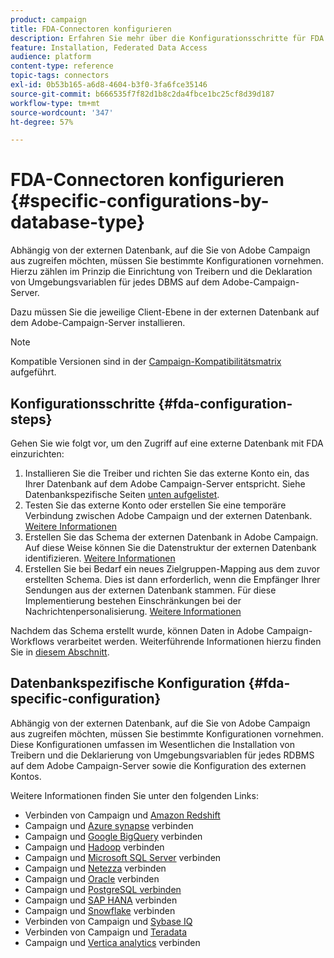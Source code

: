 ```yaml
---
product: campaign
title: FDA-Connectoren konfigurieren
description: Erfahren Sie mehr über die Konfigurationsschritte für FDA
feature: Installation, Federated Data Access
audience: platform
content-type: reference
topic-tags: connectors
exl-id: 0b53b165-a6d8-4604-b3f0-3fa6fce35146
source-git-commit: b666535f7f82d1b8c2da4fbce1bc25cf8d39d187
workflow-type: tm+mt
source-wordcount: '347'
ht-degree: 57%

---
```


# FDA-Connectoren konfigurieren {#specific-configurations-by-database-type}



Abhängig von der externen Datenbank, auf die Sie von Adobe Campaign aus zugreifen möchten, müssen Sie bestimmte Konfigurationen vornehmen. Hierzu zählen im Prinzip die Einrichtung von Treibern und die Deklaration von Umgebungsvariablen für jedes DBMS auf dem Adobe-Campaign-Server.

Dazu müssen Sie die jeweilige Client-Ebene in der externen Datenbank auf dem Adobe-Campaign-Server installieren.

>[!NOTE]
>
>Kompatible Versionen sind in der [Campaign-Kompatibilitätsmatrix](../../rn/using/compatibility-matrix.md#FederatedDataAccessFDA) aufgeführt.
>

## Konfigurationsschritte {#fda-configuration-steps}

Gehen Sie wie folgt vor, um den Zugriff auf eine externe Datenbank mit FDA einzurichten:

1. Installieren Sie die Treiber und richten Sie das externe Konto ein, das Ihrer Datenbank auf dem Adobe Campaign-Server entspricht. Siehe Datenbankspezifische Seiten [unten aufgelistet](#fda-specific-configuration).
1. Testen Sie das externe Konto oder erstellen Sie eine temporäre Verbindung zwischen Adobe Campaign und der externen Datenbank. [Weitere Informationen](../../installation/using/connecting-to-database.md)
1. Erstellen Sie das Schema der externen Datenbank in Adobe Campaign. Auf diese Weise können Sie die Datenstruktur der externen Datenbank identifizieren. [Weitere Informationen](../../installation/using/creating-data-schema.md)
1. Erstellen Sie bei Bedarf ein neues Zielgruppen-Mapping aus dem zuvor erstellten Schema. Dies ist dann erforderlich, wenn die Empfänger Ihrer Sendungen aus der externen Datenbank stammen. Für diese Implementierung bestehen Einschränkungen bei der Nachrichtenpersonalisierung. [Weitere Informationen](../../installation/using/defining-data-mapping.md)

Nachdem das Schema erstellt wurde, können Daten in Adobe Campaign-Workflows verarbeitet werden. Weiterführende Informationen hierzu finden Sie in [diesem Abschnitt](../../workflow/using/accessing-an-external-database-fda.md).

## Datenbankspezifische Konfiguration {#fda-specific-configuration}

Abhängig von der externen Datenbank, auf die Sie von Adobe Campaign aus zugreifen möchten, müssen Sie bestimmte Konfigurationen vornehmen. Diese Konfigurationen umfassen im Wesentlichen die Installation von Treibern und die Deklarierung von Umgebungsvariablen für jedes RDBMS auf dem Adobe Campaign-Server sowie die Konfiguration des externen Kontos.

Weitere Informationen finden Sie unter den folgenden Links:

* Verbinden von Campaign und [Amazon Redshift](../../installation/using/configure-fda-redshift.md)
* Campaign und [Azure synapse](../../installation/using/configure-fda-synapse.md) verbinden
* Campaign und [Google BigQuery](../../installation/using/configure-fda-google-big-query.md) verbinden
* Campaign und [Hadoop](../../installation/using/configure-fda-hadoop.md) verbinden
* Campaign und [Microsoft SQL Server](../../installation/using/configure-fda-sql.md) verbinden
* Campaign und [Netezza](../../installation/using/configure-fda-netezza.md) verbinden
* Campaign und [Oracle](../../installation/using/configure-fda-oracle.md) verbinden
* Campaign und [PostgreSQL verbinden](../../installation/using/configure-fda-postgresql.md)
* Campaign und [SAP HANA](../../installation/using/configure-fda-sap-hana.md) verbinden
* Campaign und [Snowflake](../../installation/using/configure-fda-snowflake.md) verbinden
* Verbinden von Campaign und [Sybase IQ](../../installation/using/configure-fda-sybase.md)
* Verbinden von Campaign und [Teradata](../../installation/using/configure-fda-teradata.md)
* Campaign und [Vertica analytics](../../installation/using/configure-fda-vertica.md) verbinden
